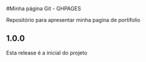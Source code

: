 #Minha página Git - GHPAGES

Repositório para apresentar minha pagina de portifolio


## 1.0.0
Esta release é a inicial do projeto


